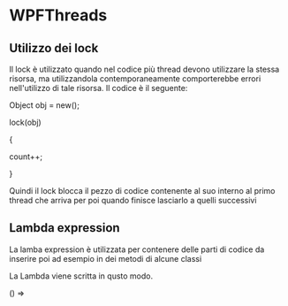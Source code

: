 # WPFThreads
## Utilizzo dei lock
Il lock è utilizzato quando nel codice più thread devono utilizzare la stessa risorsa, ma utilizzandola contemporaneamente comporterebbe errori nell'utilizzo di tale risorsa.
Il codice è il seguente:

Object obj = new();

lock(obj)

{

  count++;
  
}

Quindi il lock blocca il pezzo di codice contenente al suo interno al primo thread che arriva per poi quando finisce lasciarlo a quelli successivi

## Lambda expression
La lamba expression è utilizzata per contenere delle parti di codice da inserire poi ad esempio in dei metodi di alcune classi

La Lambda viene scritta in qusto modo.

()
=>
